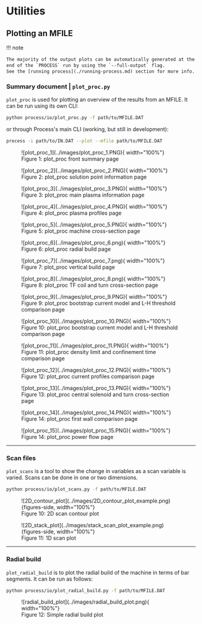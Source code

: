# Utilities

## Plotting an MFILE

!!! note 

    The majority of the output plots can be automatically generated at the end of the `PROCESS` run by using the `--full-output` flag.
    See the [running process](./running-process.md) section for more info.

### Summary document | `plot_proc.py`

`plot_proc` is used for plotting an overview of the results from an MFILE. It can be run using its own CLI:

```bash
python process/io/plot_proc.py -f path/to/MFILE.DAT
```

or through Process's main CLI (working, but still in development):

```bash
process -i path/to/IN.DAT --plot --mfile path/to/MFILE.DAT
``` 
<figure markdown>
![plot_proc_1](../images/plot_proc_1.PNG){ width="100%"}
<figcaption>Figure 1: plot_proc front summary page </figcaption>
</figure>

<figure markdown>
![plot_proc_2](../images/plot_proc_2.PNG){ width="100%"}
<figcaption>Figure 2: plot_proc solution point information page </figcaption>
</figure>

<figure markdown>
![plot_proc_3](../images/plot_proc_3.PNG){ width="100%"}
<figcaption>Figure 3: plot_proc main plasma information page </figcaption>
</figure>

<figure markdown>
![plot_proc_4](../images/plot_proc_4.PNG){ width="100%"}
<figcaption>Figure 4: plot_proc plasma profiles page </figcaption>
</figure>

<figure markdown>
![plot_proc_5](../images/plot_proc_5.PNG){ width="100%"}
<figcaption>Figure 5: plot_proc machine cross-section page </figcaption>
</figure>

<figure markdown>
![plot_proc_6](../images/plot_proc_6.png){ width="100%"}
<figcaption>Figure 6: plot_proc radial build page </figcaption>
</figure>

<figure markdown>
![plot_proc_7](../images/plot_proc_7.png){ width="100%"}
<figcaption>Figure 7: plot_proc vertical build page </figcaption>
</figure>

<figure markdown>
![plot_proc_8](../images/plot_proc_8.png){ width="100%"}
<figcaption>Figure 8: plot_proc TF coil and turn cross-section page </figcaption>
</figure>

<figure markdown>
![plot_proc_9](../images/plot_proc_9.PNG){ width="100%"}
<figcaption>Figure 9: plot_proc bootstrap current model and L-H threshold comparison page </figcaption>
</figure>

<figure markdown>
![plot_proc_10](../images/plot_proc_10.PNG){ width="100%"}
<figcaption>Figure 10: plot_proc bootstrap current model and L-H threshold comparison page  </figcaption>
</figure>

<figure markdown>
![plot_proc_11](../images/plot_proc_11.PNG){ width="100%"}
<figcaption>Figure 11: plot_proc density limit and confinement time comparison page  </figcaption>
</figure>

<figure markdown>
![plot_proc_12](../images/plot_proc_12.PNG){ width="100%"}
<figcaption>Figure 12: plot_proc current profiles comparison page  </figcaption>
</figure>

<figure markdown>
![plot_proc_13](../images/plot_proc_13.PNG){ width="100%"}
<figcaption>Figure 13: plot_proc central solenoid and turn cross-section page  </figcaption>
</figure>

<figure markdown>
![plot_proc_14](../images/plot_proc_14.PNG){ width="100%"}
<figcaption>Figure 14: plot_proc first wall comparison page  </figcaption>
</figure>

<figure markdown>
![plot_proc_15](../images/plot_proc_15.PNG){ width="100%"}
<figcaption>Figure 14: plot_proc power flow page  </figcaption>
</figure>



----------------

### Scan files

`plot_scans` is a tool to show the change in variables as a scan variable is varied.
Scans can be done in one or two dimensions.

```bash
python process/io/plot_scans.py -f path/to/MFILE.DAT
```
<figure markdown>
![2D_contour_plot](../images/2D_contour_plot_example.png){figures-side, width="100%"}  
<figcaption>Figure 10: 2D scan contour plot </figcaption>
</figure>

<figure markdown>
![2D_stack_plot](../images/stack_scan_plot_example.png){figures-side, width="100%"}  
<figcaption>Figure 11: 1D scan plot </figcaption>
</figure>

----------------

### Radial build

`plot_radial_build` is to plot the radial build of the machine in terms of bar segments. It can be run as follows:

```bash
python process/io/plot_radial_build.py -f path/to/MFILE.DAT
```
<figure markdown>
![radial_build_plot](../images/radial_build_plot.png){ width="100%"}
<figcaption>Figure 12: Simple radial build plot </figcaption>
</figure>

